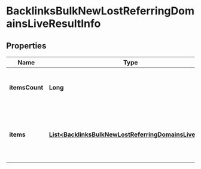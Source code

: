 

# BacklinksBulkNewLostReferringDomainsLiveResultInfo


## Properties

| Name | Type | Description | Notes |
|------------ | ------------- | ------------- | -------------|
|**itemsCount** | **Long** | the number of results returned in the items array |  [optional] |
|**items** | [**List&lt;BacklinksBulkNewLostReferringDomainsLiveItem&gt;**](BacklinksBulkNewLostReferringDomainsLiveItem.md) | contains relevant backlinks and referring domains data |  [optional] |



